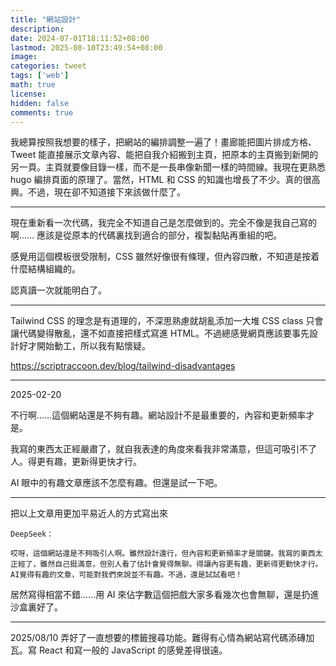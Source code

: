 ```yaml
---
title: "網站設計"
description: 
date: 2024-07-01T18:11:52+08:00
lastmod: 2025-08-10T23:49:54+08:00
image: 
categories: tweet
tags: ['web']
math: true
license: 
hidden: false
comments: true
---
```


我總算按照我想要的樣子，把網站的編排調整一遍了！畫廊能把圖片排成方格、Tweet 能直接展示文章內容、能把自我介紹搬到主頁，把原本的主頁搬到新開的另一頁。主頁就要像目錄一樣，而不是一長串像新聞一樣的時間線。我現在更熟悉 hugo 編排頁面的原理了。當然，HTML 和 CSS 的知識也增長了不少。真的很高興。不過，現在卻不知道接下來該做什麼了。

***

現在重新看一次代碼，我完全不知道自己是怎麼做到的。完全不像是我自己寫的啊…… 應該是從原本的代碼裏找到適合的部分，複製黏貼再重組的吧。

感覺用這個模板很受限制，CSS 雖然好像很有條理，但內容四散，不知道是按着什麼結構組織的。

認真讀一次就能明白了。
***
Tailwind CSS 的理念是有道理的，不深思熟慮就胡亂添加一大堆 CSS class 只會讓代碼變得散亂，還不如直接把樣式寫進 HTML。不過總感覺網頁應該要事先設計好才開始動工，所以我有點懷疑。

https://scriptraccoon.dev/blog/tailwind-disadvantages

***
2025-02-20

不行啊……這個網站還是不夠有趣。網站設計不是最重要的，內容和更新頻率才是。

我寫的東西太正經嚴肅了，就自我表達的角度來看我非常滿意，但這可吸引不了人。得更有趣，更新得更快才行。

AI  眼中的有趣文章應該不怎麼有趣。但還是試一下吧。

***
把以上文章用更加平易近人的方式寫出來

```
DeepSeek：

哎呀，這個網站還是不夠吸引人啊。雖然設計還行，但內容和更新頻率才是關鍵。我寫的東西太正經了，雖然自己挺滿意，但別人看了估計會覺得無聊。得讓內容更有趣，更新得更勤快才行。 
AI覺得有趣的文章，可能對我們來說並不有趣。不過，還是試試看吧！ 
```

居然寫得相當不錯……用 AI 來佔字數這個把戲大家多看幾次也會無聊，還是扔進沙盒裏好了。

***
2025/08/10
弄好了一直想要的標籤搜尋功能。難得有心情為網站寫代碼添磚加瓦。寫 React 和寫一般的 JavaScript 的感覺差得很遠。

